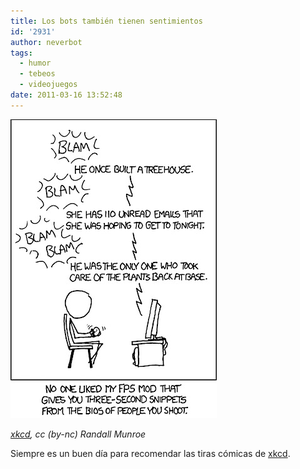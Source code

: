 ```yaml
---
title: Los bots también tienen sentimientos
id: '2931'
author: neverbot
tags:
  - humor
  - tebeos
  - videojuegos
date: 2011-03-16 13:52:48
---
```


![201103161350.jpg](./los-bots-tambien-tienen-sentimientos/201103161350.jpg)

[_xkcd_](http://xkcd.com/873/)_, cc (by-nc) Randall Munroe_

Siempre es un buen día para recomendar las tiras cómicas de [xkcd](http://xkcd.com/873/).